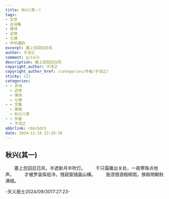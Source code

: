 ```yaml
---
title: 秋兴(其一)
tags:
- 文学
- 古诗集
- 律诗
- 近体
- 七律
- 中华通韵
excerpt: 塞上忽回旧日风
author: 于谆之
comment: gitalk
description: 塞上忽回旧日风
copyright_author: 于谆之
copyright_author_href: /categories/作者/于谆之/
sticky: 111
categories:
- - 古诗
  - 近体
  - 律诗
  - 七律
- - 文集
  - 素辑
  - 秋兴八首
- - 作者
  - 于谆之
abbrlink: c6bcbdc5
date: 2024-11-16 22:29:10
---
```


## 秋兴(其一)

&emsp;&emsp;塞上忽回旧日风，半遮新月半吹灯。
&emsp;&emsp;千只霜雁出关处，一夜寒珠点地声。
&emsp;&emsp;才被罗衾挥纸冷，残窥窗镜画山横。
&emsp;&emsp;我须借酒梧桐雨，换取明朝秋满城。

-天义居士2024/09/3017:27:23-
